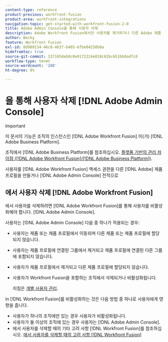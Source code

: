 ```yaml
---
content-type: reference
product-previous: workfront-fusion
product-area: workfront-integrations
navigation-topic: get-started-with-workfront-fusion-2-0
title: Adobe Admin Console을 통해 사용자 삭제
description: Adobe Workfront Fusion에서만 사용자를 제거하거나 다른 Adobe 제품 프로필에 액세스할 수 있도록 하거나 Adobe Admin Console에서 사용자를 완전히 제거할 수 있습니다.
author: Becky
feature: Workfront Fusion
exl-id: 0d989134-46c0-4637-b465-6fbe04258b8a
hidefromtoc: true
source-git-commit: 137165deb0c0e9172224e810c82bc651bb0adfc0
workflow-type: tm+mt
source-wordcount: '288'
ht-degree: 0%

---
```


# 을 통해 사용자 삭제 [!DNL Adobe Admin Console]

>[!IMPORTANT]
>
>이 문서의 기능은 조직의 인스턴스인 [!DNL Adobe Workfront Fusion] 이(가) [!DNL Adobe Business Platform].
>
>조직에서 [!DNL Adobe Business Platform]를 참조하십시오. [플랫폼 기반의 관리 차이점 ([!DNL Adobe Workfront Fusion]/[!DNL Adobe Business Platform])](../../workfront-fusion/fusion-in-admin-console/fusion-adobe-admin-console.md).

사용자를 [!DNL Adobe Workfront Fusion] 액세스 권한을 다른 [!DNL Adobe] 제품 프로필을 만들거나 [!DNL Adobe Admin Console] 전적으로

## 에서 사용자 삭제 [!DNL Adobe Workfront Fusion]

에서 사용자를 삭제하려면 [!DNL Adobe Workfront Fusion]를 통해 사용자를 비활성화해야 합니다. [!DNL Adobe Admin Console].

사용자는 [!DNL Adobe Admin Console] 다음 중 하나가 적용되는 경우:

* 사용자는 제품 또는 제품 프로필에서 이동되며 다른 제품 또는 제품 프로필에 할당되지 않습니다.
* 사용자는 제품 프로필에 연결된 그룹에서 제거되고 제품 프로필에 연결된 다른 그룹에 포함되지 않습니다.
* 사용자가 제품 프로필에서 제거되고 다른 제품 프로필에 할당되지 않습니다.
* 사용자가 Workfront Fusion을 포함하는 조직에서 삭제되거나 비활성화됩니다.

   지침은 [개별 사용자 관리](https://helpx.adobe.com/enterprise/using/manage-users-individually.html).

in [!DNL Workfront Fusion]를 비활성화하는 것은 다음 방법 중 하나로 사용자에게 영향을 줍니다.

* 사용자가 하나의 조직에만 있는 경우 사용자가 비활성화됩니다.
* 사용자가 둘 이상의 조직에 있는 경우 사용자는 [!DNL Adobe Admin Console].
* 에서 사용자를 삭제할 때의 기타 고려 사항 [!DNL Workfront Fusion]를 참조하십시오. [에서 사용자를 삭제할 때의 고려 사항 [!DNL Workfront Fusion]](../../workfront-fusion/organizations/manage-fusion-users.md#consider)
